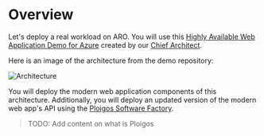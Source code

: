 # Overview

Let's deploy a real workload on ARO.  You will use this [Highly Available Web Application Demo for Azure][1] created by our [Chief Architect][2].

Here is an image of the architecture from the demo repository:

![Architecture](https://github.com/dudash/openshiftexamples-aro-webapp-azuresql/raw/main/.diagrams/HA-webapps-ARO-SQL.png)

You will deploy the modern web application components of this architecture.  Additionally, you will deploy an updated version of the modern web app's API using the [Ploigos Software Factory][3].

> TODO: Add content on what is Ploigos

[1]: https://github.com/dudash/openshiftexamples-aro-webapp-azuresql
[2]: https://github.com/dudash
[3]: https://github.com/ploigos/ploigos-software-factory-operator